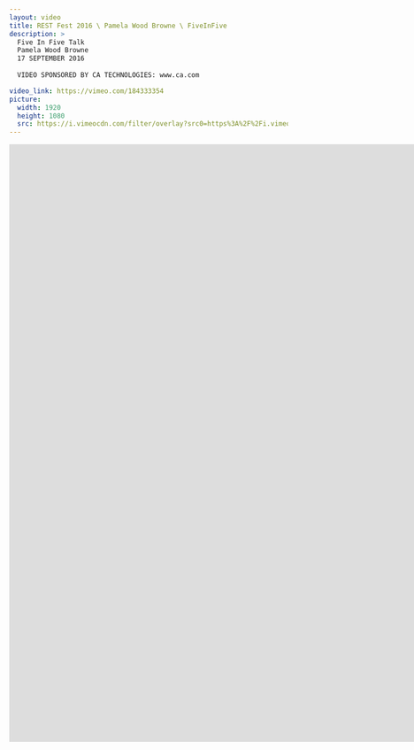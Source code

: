 ```yaml
---
layout: video
title: REST Fest 2016 \ Pamela Wood Browne \ FiveInFive
description: >
  Five In Five Talk
  Pamela Wood Browne
  17 SEPTEMBER 2016
  
  VIDEO SPONSORED BY CA TECHNOLOGIES: www.ca.com

video_link: https://vimeo.com/184333354
picture:
  width: 1920
  height: 1080
  src: https://i.vimeocdn.com/filter/overlay?src0=https%3A%2F%2Fi.vimeocdn.com%2Fvideo%2F593745394_1920x1080.jpg&src1=http%3A%2F%2Ff.vimeocdn.com%2Fp%2Fimages%2Fcrawler_play.png
---
```

<iframe src="https://player.vimeo.com/video/184333354?title=0&byline=0&portrait=0&badge=0&autopause=0&player_id=0" width="1920" height="1080" frameborder="0" title="REST Fest 2016 \ Pamela Wood Browne \ FiveInFive" webkitallowfullscreen mozallowfullscreen allowfullscreen></iframe>